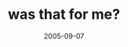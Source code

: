---
layout: base.njk
title : 'was that for me?' 
view_title : 'was that for me?' 
year : '2005' 
date : '2005-09-07' 
img_file : '/drawing/wasthatforme.png' 
html_file : 'wasthatforme' 
next_html : 'yourjobissooohard.html' 
year_order : '112' 
permalink : "title/{{html_file}}.html"
---